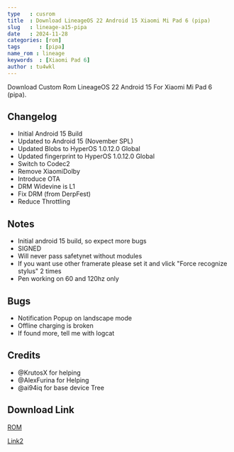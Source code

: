 ```yaml
---
type   : cusrom
title  : Download LineageOS 22 Android 15 Xiaomi Mi Pad 6 (pipa)
slug   : lineage-a15-pipa
date   : 2024-11-28
categories: [rom]
tags      : [pipa]
name_rom : lineage
keywords  : [Xiaomi Pad 6]
author : tu4wkl
---
```


Download Custom Rom LineageOS 22 Android 15 For Xiaomi Mi Pad 6 (pipa).

## Changelog
- Initial Android 15 Build
- Updated to Android 15 (November SPL)
- Updated Blobs to HyperOS 1.0.12.0 Global
- Updated fingerprint to HyperOS 1.0.12.0 Global
- Switch to Codec2
- Remove XiaomiDolby
- Introduce OTA
- DRM Widevine is L1
- Fix DRM (from DerpFest)
- Reduce Throttling

## Notes
- Initial android 15 build, so expect more bugs
- SIGNED
- Will never pass safetynet without modules
- If you want use other framerate please set it and vlick "Force recognize stylus" 2 times
- Pen working on 60 and 120hz only

## Bugs
- Notification Popup on landscape mode
- Offline charging is broken
- If found more, tell me with logcat

## Credits
- @KrutosX for helping
- @AlexFurina for Helping
- @ai94iq for base device Tree


## Download Link
[ROM](https://drive.google.com/drive/folders/1-d4UeDLv6auOj0G9il4Og3AYavFZ-ApB?usp=sharing)

[Link2](https://t.me/tukisshit/127)


